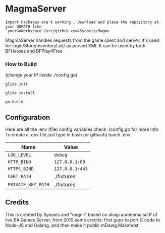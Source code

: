 # MagmaServer
``Import Packages are't working , Download and place the repository at your GOPATH
  like              ¨yourGoWorkspace¨/src/github.com/Synaxis/Magma``

MagmaServer handles requests from the game client and server.
It's used for login/Store/inventoryList/ as parsed XML
It can be used by both BFHeroes and BFPlay4Free
### How to Build
(change your IP inside ./config.go)
```
glide init

glide install

go build 
```
## Configuration

Here are all the .env (file) config variables
check ./config.go for more Info
To create a .env file just type in bash (or gitbash)
touch .env

| Name               | Value           |
|--------------------|-----------------|
| `LOG_LEVEL`        | `debug`         |
| `HTTP_BIND`        | `127.0.0.1:80`  |//you can use 8080
| `HTTPS_BIND`       | `127.0.0.1:443` |
| `CERT_PATH`        | ./fixtures      |
| `PRIVATE_KEY_PATH` | ./fixtures      |
## Credits
This is created by Synaxis and "neqnil" based on aluigi auriemma sniff of live EA Games Server, from 2010
some credits: first guys to port C code to Node-JS and Golang, and then make it public mDawg,Makahost
